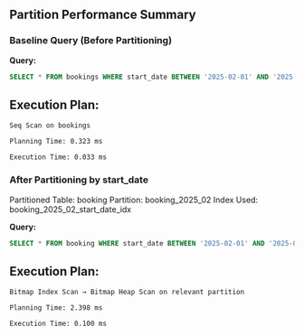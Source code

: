 ## Partition Performance Summary

### Baseline Query (Before Partitioning)

**Query:**
```sql
SELECT * FROM bookings WHERE start_date BETWEEN '2025-02-01' AND '2025-02-28';
```
## Execution Plan:

    Seq Scan on bookings

    Planning Time: 0.323 ms

    Execution Time: 0.033 ms

### After Partitioning by start_date

Partitioned Table: booking
Partition: booking_2025_02
Index Used: booking_2025_02_start_date_idx

**Query:**
```sql
SELECT * FROM booking WHERE start_date BETWEEN '2025-02-01' AND '2025-02-28';
```
## Execution Plan:

    Bitmap Index Scan → Bitmap Heap Scan on relevant partition

    Planning Time: 2.398 ms

    Execution Time: 0.100 ms